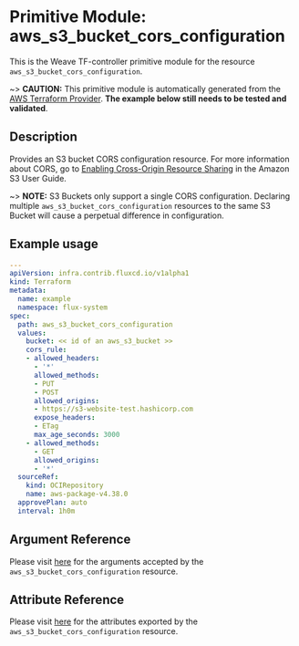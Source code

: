 
# Primitive Module: aws_s3_bucket_cors_configuration

This is the Weave TF-controller primitive module for the resource `aws_s3_bucket_cors_configuration`.

~> **CAUTION:** This primitive module is automatically generated from the [AWS Terraform Provider](https://registry.terraform.io/providers/hashicorp/aws/latest/docs/resources/s3_bucket_cors_configuration). **The example below still needs to be tested and validated**.

## Description

Provides an S3 bucket CORS configuration resource. For more information about CORS, go to [Enabling Cross-Origin Resource Sharing](https://docs.aws.amazon.com/AmazonS3/latest/userguide/cors.html) in the Amazon S3 User Guide.

~> **NOTE:** S3 Buckets only support a single CORS configuration. Declaring multiple `aws_s3_bucket_cors_configuration` resources to the same S3 Bucket will cause a perpetual difference in configuration.

## Example usage

```yaml
---
apiVersion: infra.contrib.fluxcd.io/v1alpha1
kind: Terraform
metadata:
  name: example
  namespace: flux-system
spec:
  path: aws_s3_bucket_cors_configuration
  values:
    bucket: << id of an aws_s3_bucket >>
    cors_rule:
    - allowed_headers:
      - '*'
      allowed_methods:
      - PUT
      - POST
      allowed_origins:
      - https://s3-website-test.hashicorp.com
      expose_headers:
      - ETag
      max_age_seconds: 3000
    - allowed_methods:
      - GET
      allowed_origins:
      - '*'
  sourceRef:
    kind: OCIRepository
    name: aws-package-v4.38.0
  approvePlan: auto
  interval: 1h0m
```

## Argument Reference

Please visit [here](https://registry.terraform.io/providers/hashicorp/aws/latest/docs/resources/s3_bucket_cors_configuration#argument-reference) for the arguments accepted by the `aws_s3_bucket_cors_configuration` resource.

## Attribute Reference

Please visit [here](https://registry.terraform.io/providers/hashicorp/aws/latest/docs/resources/s3_bucket_cors_configuration#attributes-reference) for the attributes exported by the `aws_s3_bucket_cors_configuration` resource.
